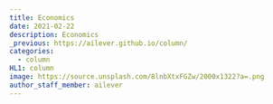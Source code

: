 ```yaml
---
title: Economics
date: 2021-02-22
description: Economics 
_previous: https://ailever.github.io/column/
categories:
  - column
HL1: column
image: https://source.unsplash.com/8lnbXtxFGZw/2000x1322?a=.png
author_staff_member: ailever
---
```



